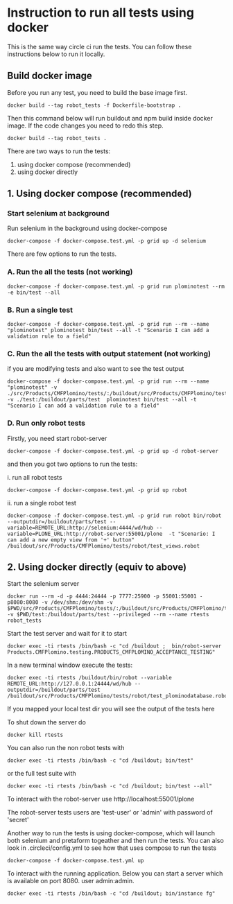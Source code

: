 
# Instruction to run all tests using docker

This is the same way circle ci run the tests.
You can follow these instructions below to run it locally.

## Build docker image

Before you run any test, you need to build the base image first.

```
docker build --tag robot_tests -f Dockerfile-bootstrap .
```

Then this command below will run buildout and npm build inside docker image.
If the code changes you need to redo this step.

```
docker build --tag robot_tests .
```

There are two ways to run the tests:

1. using docker compose (recommended)
2. using docker directly

## 1. Using docker compose (recommended)

### Start selenium at background

Run selenium in the background using docker-compose

```
docker-compose -f docker-compose.test.yml -p grid up -d selenium
```

There are few options to run the tests.

### A. Run the all the tests (not working)

```
docker-compose -f docker-compose.test.yml -p grid run plominotest --rm -e bin/test --all
```

### B. Run a single test

```
docker-compose -f docker-compose.test.yml -p grid run --rm --name "plominotest" plominotest bin/test --all -t "Scenario I can add a validation rule to a field"
```

### C. Run the all the tests with output statement (not working)

if you are modifying tests and also want to see the test output

```
docker-compose -f docker-compose.test.yml -p grid run --rm --name "plominotest" -v ./src/Products/CMFPlomino/tests/:/buildout/src/Products/CMFPlomino/tests -v ./test:/buildout/parts/test  plominotest bin/test --all -t "Scenario I can add a validation rule to a field"
```

### D. Run only robot tests

Firstly, you need start robot-server

```
docker-compose -f docker-compose.test.yml -p grid up -d robot-server
```

and then you got two options to run the tests:

i. run all robot tests

```
docker-compose -f docker-compose.test.yml -p grid up robot
```

ii. run a single robot test

```
docker-compose -f docker-compose.test.yml -p grid run robot bin/robot --outputdir=/buildout/parts/test --variable=REMOTE_URL:http://selenium:4444/wd/hub --variable=PLONE_URL:http://robot-server:55001/plone  -t "Scenario: I can add a new empty view from '+' button" /buildout/src/Products/CMFPlomino/tests/robot/test_views.robot
```

## 2. Using docker directly (equiv to above)

Start the selenium server

```
docker run --rm -d -p 4444:24444 -p 7777:25900 -p 55001:55001 -p8080:8080 -v /dev/shm:/dev/shm -v $PWD/src/Products/CMFPlomino/tests/:/buildout/src/Products/CMFPlomino/tests -v $PWD/test:/buildout/parts/test --privileged --rm --name rtests robot_tests
```

Start the test server and wait for it to start

```
docker exec -ti rtests /bin/bash -c "cd /buildout ;  bin/robot-server Products.CMFPlomino.testing.PRODUCTS_CMFPLOMINO_ACCEPTANCE_TESTING"
```

In a new terminal window execute the tests:

```
docker exec -ti rtests /buildout/bin/robot --variable REMOTE_URL:http://127.0.0.1:24444/wd/hub --outputdir=/buildout/parts/test /buildout/src/Products/CMFPlomino/tests/robot/test_plominodatabase.robot
```

If you mapped your local test dir you will see the output of the tests here

To shut down the server do

```
docker kill rtests
```

You can also run the non robot tests with

```
docker exec -ti rtests /bin/bash -c "cd /buildout; bin/test"
```

or the full test suite with

```
docker exec -ti rtests /bin/bash -c "cd /buildout; bin/test --all"
```

To interact with the robot-server use http://localhost:55001/plone

The robot-server tests users are 'test-user' or 'admin' with password of 'secret'

Another way to run the tests is using docker-compose, which will launch both selenium and pretaform togeather and then run
the tests. You can also look in .circleci/config.yml to see how that uses compose to run the tests

```
docker-compose -f docker-compose.test.yml up
```

To interact with the running application. Below you can start a server which is available on port 8080. user admin:admin.

```
docker exec -ti rtests /bin/bash -c "cd /buildout; bin/instance fg"
```
